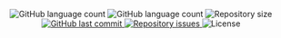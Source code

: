 <p align="center">
    <img alt="GitHub language count" src="https://img.shields.io/amo/users/orkut-redesign-dark?color=blue">
    
  <img alt="GitHub language count" src="https://img.shields.io/amo/dw/orkut-redesign-dark?color=blue">

  <img alt="Repository size" src="https://img.shields.io/github/repo-size/johnendz/Firefox-Extension-Orkut-Redesign-Dark?color=blue">
  
  <a href="https://github.com/johnendz/Firefox-Extension-Orkut-Redesign-Dark/commits/master">
    <img alt="GitHub last commit" src="https://img.shields.io/github/last-commit/johnendz/Firefox-Extension-Orkut-Redesign-Dark?color=blue">
  </a>

  <a href="https://github.com/johnendz/Firefox-Extension-Orkut-Redesign-Dark/issues">
    <img alt="Repository issues" src="https://img.shields.io/github/issues/johnendz/Firefox-Extension-Orkut-Redesign-Dark?color=blue">
  </a>

  <img alt="License" src="https://img.shields.io/badge/license-MIT-blue">
</p>
